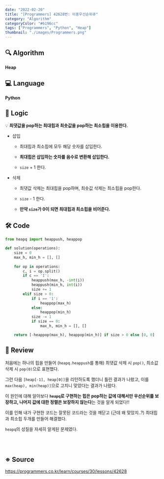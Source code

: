```yaml
---
date: "2022-02-20"
title: "[Programmers] 42628번: 이중우선순위큐"
category: "Algorithm"
categoryColor: "#6196cc"
tags: ["Programmers", "Python", "Heap"]
thumbnail: "./images/Programmers.png"
---
```


## 🔍 Algorithm

**Heap**

## 💻 Language

**Python**

## 📍 Logic

💡 **최댓값을 pop하는 최대힙과 최솟값을 pop하는 최소힙을 이용한다.**

- 삽입

  - 최대힙과 최소힙에 모두 해당 숫자를 삽입한다.

  - **최대힙은 삽입하는 숫자를 음수로 변환해 삽입한다.**

  - `size` + 1 한다.

- 삭제

  - 최댓값 삭제는 최대힙을 pop하며, 최솟값 삭제는 최소힙을 pop한다.

  - `size` - 1 한다.

  - **만약 `size`가 0이 되면 최대힙과 최소힙을 비어준다.**

## 🛠 Code

```python
from heapq import heappush, heappop

def solution(operations):
    size = 0
    max_h, min_h = [], []
    
    for op in operations:
        c, i = op.split()
        if c == 'I':
            heappush(max_h, -int(i))
            heappush(min_h, int(i))
            size += 1
        elif size > 0:
            if i == '1':
                heappop(max_h)
            else:
                heappop(min_h)
            size -= 1
            if size == 0:
                max_h, min_h = [], []

    return [-heappop(max_h), heappop(min_h)] if size > 0 else [0, 0]
```

## 📝 Review

처음에는 하나의 힙을 만들어 (`heapq.heappush`를 통해) 최댓값 삭제 시 `pop()`, 최소값 삭제 시 `pop(0)`으로 표현했다.

그런 다음 `[heap[-1], heap[0]]`을 리턴하도록 했더니 틀린 결과가 나왔고, 이를 `max(heap), min(heap)]`으로 고치니 맞았다는 결과가 나왔다.

이 원인에 대해 알아보다 **`heapq`로 구현하는 힙은 pop하는 값에 대해서만 우선순위를 보장하고, 나머지 값에 대한 정렬은 보장하지 않는다**는 것을 알게 되었다!!

이를 인해 내가 구현한 코드는 잘못된 코드라는 것을 깨닫고 (근데 왜 맞았지..?) 최대힙과 최소힙 두개를 만들어 해결했다.

`heapq`의 성질을 자세히 알게된 문제였다.

<br />
<br />

## ※ Source

https://programmers.co.kr/learn/courses/30/lessons/42628
